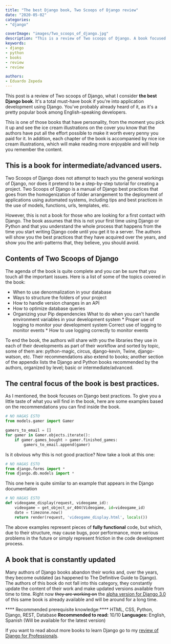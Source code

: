 ```yaml
---
title: "The best Django book, Two Scoops of Django review"
date: "2020-05-02"
categories:
- "django"

coverImage: "images/Two_scoops_of_django.jpg"
description: "This is a review of Two scoops of Django. A book focused on good development practices for the open source web development framework Django."
keywords:
- django
- python
- books
- review
- review

authors:
- Eduardo Zepeda
---
```


This post is a review of Two scoops of Django, what I consider **the best Django book**. It's a total must-have book if you're into application development using Django. You've probably already heard of it, as it's a pretty popular book among English-speaking developers.

This is one of those books that have personality, from the moment you pick it up and see the ice cream illustrations on the cover you know that the authors have put all the effort possible to make it worth every penny you paid for it. In addition, each chapter of the book is accompanied by nice ice cream illustrations, which will make reading more enjoyable and will help you remember the content.

## This is a book for intermediate/advanced users.

Two Scoops of Django does not attempt to teach you the general workings of Django, nor does it pretend to be a step-by-step tutorial for creating a project. Two Scoops of Django is a manual of Django best practices that goes from the homogenization of folder arrangement to the deployment of applications using automated systems, including tips and best practices in the use of models, functions, urls, templates, etc.

However, this is not a book for those who are looking for a first contact with Django. The book assumes that this is not your first time using Django or Python and that you understand the whole process that happens from the time you start writing Django code until you get it to a server. The authors will show you the best practices that they have acquired over the years, and show you the anti-patterns that, they believe, you should avoid.

## Contents of Two Scoops of Django

The agenda of the book is quite complete and you can be sure that you touch all the important issues. Here is a list of some of the topics covered in the book:

* When to use denormalization in your database
* Ways to structure the folders of your project
* How to handle version changes in an API
* How to optimize database queries
* Organizing your Pip dependencies
What to do when you can't handle environment variables in your development system * Proper use of logging to monitor your development system
Correct use of logging to monitor events * How to use logging correctly to monitor events

To end the book, the authors will share with you the libraries they use in each of their developments as part of their workflow and sorted by topic, some of them are: python-magic, circus, django-kevin, Twine, django-watson, etc. Their recommendations also extend to books; another section of the appendix lists the Django and Python books recommended by the authors, organized by level; basic or intermediate/advanced.

## The central focus of the book is best practices.

As I mentioned, the book focuses on Django best practices. To give you a little taste of what you will find in the book, here are some examples based on the recommendations you can find inside the book.

```python
# NO HAGAS ESTO 
from models.gamer import Gamer

gamers_to_email = []
for gamer in Gamer.objects.iterate():
    if gamer.games_bought > gamer.finished_games:
        gamers_to_email.append(gamer)
```

Is it obvious why this is not good practice? Now take a look at this one:

```python
# NO HAGAS ESTO 
from django.forms import *
from django.db.models import *
```

This one here is quite similar to an example that appears in the Django documentation

```python
# NO HAGAS ESTO 
def videogame_display(request, videogame_id):
    videogame = get_object_or_404(Videogame, id=videogame_id)
    date = timezone.now()
    return render(request, 'videogame_display.html', locals())
```

The above examples represent pieces of **fully functional** code, but which, due to their structure, may cause bugs, poor performance, more serious problems in the future or simply represent friction in the code development process.

## A book that is constantly updated

Many authors of Django books abandon their works and, over the years, they become outdated (as happened to The Definitive Guide to Django). The authors of this book do not fall into this category, they constantly update the content of their work and make updated versions available from time to time. Right now ~~they are working on~~ the [alpha version for Django 3.0](https://www.feldroy.com/products/two-scoops-of-django-3-x) of this same book is already available and will be around for a long time.

**** Recommended prerequisite knowledge:**** HTML, CSS, Python, Django, REST, Database
**Recommended to read:** 10/10
**Languages:** English, Spanish (Will be available for the latest version)

If you want to read about more books to learn Django go to my [review of Django for Professionals](/blog/django-for-professionals-review/).